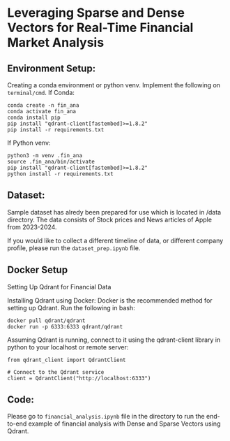 # Leveraging Sparse and Dense Vectors for Real-Time Financial Market Analysis

## Environment Setup:
Creating a conda environment or python venv. Implement the following on `terminal/cmd`.
If Conda: 
```
conda create -n fin_ana
conda activate fin_ana
conda install pip
pip install "qdrant-client[fastembed]>=1.8.2"
pip install -r requirements.txt
```

If Python venv:
```
python3 -m venv .fin_ana
source .fin_ana/bin/activate
pip install "qdrant-client[fastembed]>=1.8.2"
python install -r requirements.txt
```

## Dataset:
Sample dataset has alredy been prepared for use which is located in /data directory. 
The data consists of Stock prices and News articles of Apple from 2023-2024. 

If you would like to collect a different timeline of data, or different company profile, please run the `dataset_prep.ipynb` file.

## Docker Setup
Setting Up Qdrant for Financial Data

Installing Qdrant using Docker: Docker is the recommended method for setting up Qdrant. Run the following in bash:

```
docker pull qdrant/qdrant 
docker run -p 6333:6333 qdrant/qdrant
```
Assuming Qdrant is running, connect to it using the qdrant-client library in python to your localhost or remote server:
```
from qdrant_client import QdrantClient

# Connect to the Qdrant service
client = QdrantClient("http://localhost:6333")
```

## Code: 
Please go to `financial_analysis.ipynb` file in the directory to run the end-to-end example of financial analysis with Dense and Sparse Vectors using Qdrant. 



